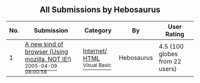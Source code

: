 ﻿<div align="center">

## All Submissions by Hebosaurus

</div>

No.  | Submission | Category | By   | User Rating
---- | ---------- | -------- | ---- | -----------
1 | [A new kind of browser \(Using mozilla, NOT IE\!\)<br /><sup>2005-04-09 08:00:58</sup>](https://github.com/Planet-Source-Code/hebosaurus-a-new-kind-of-browser-using-mozilla-not-ie__1-59899) | [Internet/ HTML<br /><sup>Visual Basic</sup>](../ByCategory/internet-html__1-34.md) | Hebosaurus | 4.5 (100 globes from 22 users)
